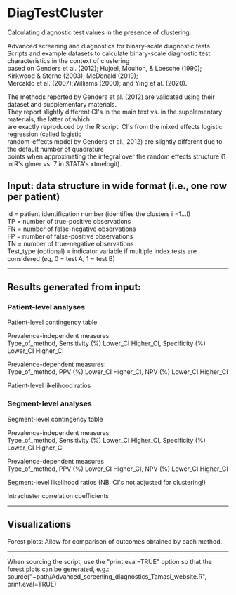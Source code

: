 # DiagTestCluster
Calculating diagnostic test values in the presence of clustering.  

Advanced screening and diagnostics for binary-scale diagnostic tests  
Scripts and example datasets to calculate binary-scale diagnostic test characteristics in the context of clustering  
based on Genders et al. (2012); Hujoel, Moulton, & Loesche (1990); Kirkwood & Sterne (2003); McDonald (2019);   
Mercaldo et al. (2007);Williams (2000); and Ying et al. (2020).

The methods reported by Genders et al. (2012) are validated using their dataset and supplementary materials.  
They report slightly different CI's in the main text vs. in the supplementary materials, the latter of which   
are exactly reproduced by the R script. CI's from the mixed effects logistic regression (called logistic   
random-effects model by Genders et al., 2012) are slightly different due to the default number of quadrature  
points when approximating the integral over the random effects structure (1 in R's glmer vs. 7 in STATA's xtmelogit).  


## Input: data structure in wide format (i.e., one row per patient)  
id = patient identification number (identifies the clusters i =1…I)  
TP = number of true-positive observations  
FN = number of false-negative observations  
FP = number of false-positive observations  
TN = number of true-negative observations  
Test_type (optional) = indicator variable if multiple index tests are considered (eg, 0 = test A, 1 = test B)  

____________________________							

## Results generated from input:
### Patient-level analyses							
							
Patient-level contingency table							

Prevalence-independent measures:   	  						
	Type_of_method,	Sensitivity (%)	Lower_CI	Higher_CI,	Specificity (%)	Lower_CI	Higher_CI
												
Prevalence-dependent measures:   	  						
	Type_of_method,	PPV (%)	Lower_CI	Higher_CI,	NPV (%)	Lower_CI	Higher_CI
							
Patient-level likelihood ratios							
							
### Segment-level analyses							
							
Segment-level contingency table							
							
Prevalence-independent measures:	     						
	Type_of_method,	Sensitivity (%)	Lower_CI	Higher_CI,	Specificity (%)	Lower_CI	Higher_CI

Prevalence-dependent measures	     						
	Type_of_method,	PPV (%)	Lower_CI	Higher_CI,	NPV (%)	Lower_CI	Higher_CI
							
Segment-level likelihood ratios (NB: CI's not adjusted for clustering!)							

Intracluster correlation coefficients	

____________________________

## Visualizations
Forest plots: Allow for comparison of outcomes obtained by each method. 
____________________________						

When sourcing the script, use the "print.eval=TRUE" option so that the forest plots can be generated, e.g.: source("~path/Advanced_screening_diagnostics_Tamasi_website.R", print.eval=TRUE)
